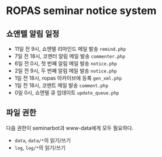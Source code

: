 # ROPAS seminar notice system

## 쇼앤텔 알림 일정

* 11일 전 9시, 쇼앤텔 리마인드 메일 발송 `remind.php`
* 7일 전 18시, 코멘터 알림 메일 발송 `commenter.php`
* 6일 전 0시, 첫 번째 알림 메일 발송 `notice.php`
* 2일 전 9시, 두 번째 알림 메일 발송 `notice.php`
* 1일 전 18시, ropas 아카이브에 등록 `gen_xml.php`
* 1일 전 18시, 코멘트 메일 발송 `comment.php`
* 0일 0시, 쇼앤텔 큐 업데이트 `update_queue.php`

## 파일 권한

다음 권한이 seminarbot과 www-data에게 모두 필요하다.

* `data`, `data/*`의 읽기/쓰기
* `log`, `log/*`의 읽기/쓰기
